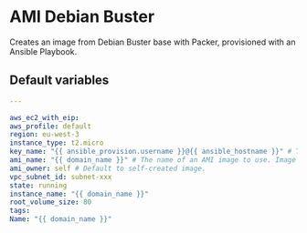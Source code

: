 # AMI Debian Buster
Creates an image from Debian Buster base with Packer, provisioned with an Ansible Playbook.
<!--TOC-->
<!--ENDTOC-->

<!--ROLEVARS-->
## Default variables
```yaml
---

aws_ec2_with_eip:
aws_profile: default
region: eu-west-3
instance_type: t2.micro
key_name: "{{ ansible_provision.username }}@{{ ansible_hostname }}" # This needs to match your "provision" user SSH key.
ami_name: "{{ domain_name }}" # The name of an AMI image to use. Image must exists in the same region.
ami_owner: self # Default to self-created image.
vpc_subnet_id: subnet-xxx
state: running
instance_name: "{{ domain_name }}"
root_volume_size: 80
tags:
Name: "{{ domain_name }}"
```

<!--ENDROLEVARS-->
